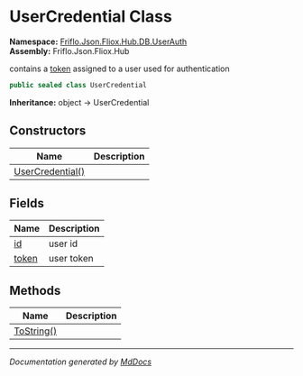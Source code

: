 ﻿<!--  
  <auto-generated>   
    The contents of this file were generated by a tool.  
    Changes to this file may be list if the file is regenerated  
  </auto-generated>   
-->

# UserCredential Class

**Namespace:** [Friflo.Json.Fliox.Hub.DB.UserAuth](../index.md)  
**Assembly:** Friflo.Json.Fliox.Hub

contains a [token](fields/token.md) assigned to a user used for authentication

```csharp
public sealed class UserCredential
```

**Inheritance:** object → UserCredential

## Constructors

| Name                                      | Description |
| ----------------------------------------- | ----------- |
| [UserCredential()](constructors/index.md) |             |

## Fields

| Name                     | Description |
| ------------------------ | ----------- |
| [id](fields/id.md)       | user id     |
| [token](fields/token.md) | user token  |

## Methods

| Name                              | Description |
| --------------------------------- | ----------- |
| [ToString()](methods/ToString.md) |             |

___

*Documentation generated by [MdDocs](https://github.com/ap0llo/mddocs)*
